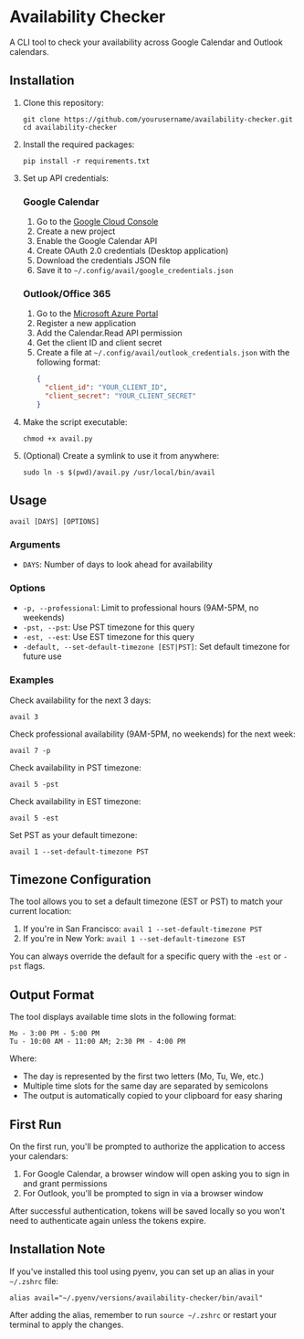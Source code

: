 # Availability Checker

A CLI tool to check your availability across Google Calendar and Outlook calendars.

## Installation

1. Clone this repository:
   ```
   git clone https://github.com/yourusername/availability-checker.git
   cd availability-checker
   ```

2. Install the required packages:
   ```
   pip install -r requirements.txt
   ```

3. Set up API credentials:

   ### Google Calendar
   1. Go to the [Google Cloud Console](https://console.cloud.google.com/)
   2. Create a new project
   3. Enable the Google Calendar API
   4. Create OAuth 2.0 credentials (Desktop application)
   5. Download the credentials JSON file
   6. Save it to `~/.config/avail/google_credentials.json`

   ### Outlook/Office 365
   1. Go to the [Microsoft Azure Portal](https://portal.azure.com/)
   2. Register a new application
   3. Add the Calendar.Read API permission
   4. Get the client ID and client secret
   5. Create a file at `~/.config/avail/outlook_credentials.json` with the following format:
      ```json
      {
        "client_id": "YOUR_CLIENT_ID",
        "client_secret": "YOUR_CLIENT_SECRET"
      }
      ```

4. Make the script executable:
   ```
   chmod +x avail.py
   ```

5. (Optional) Create a symlink to use it from anywhere:
   ```
   sudo ln -s $(pwd)/avail.py /usr/local/bin/avail
   ```

## Usage

```
avail [DAYS] [OPTIONS]
```

### Arguments
- `DAYS`: Number of days to look ahead for availability

### Options
- `-p, --professional`: Limit to professional hours (9AM-5PM, no weekends)
- `-pst, --pst`: Use PST timezone for this query
- `-est, --est`: Use EST timezone for this query
- `-default, --set-default-timezone [EST|PST]`: Set default timezone for future use

### Examples

Check availability for the next 3 days:
```
avail 3
```

Check professional availability (9AM-5PM, no weekends) for the next week:
```
avail 7 -p
```

Check availability in PST timezone:
```
avail 5 -pst
```

Check availability in EST timezone:
```
avail 5 -est
```

Set PST as your default timezone:
```
avail 1 --set-default-timezone PST
```

## Timezone Configuration

The tool allows you to set a default timezone (EST or PST) to match your current location:

1. If you're in San Francisco: `avail 1 --set-default-timezone PST`
2. If you're in New York: `avail 1 --set-default-timezone EST`

You can always override the default for a specific query with the `-est` or `-pst` flags.

## Output Format

The tool displays available time slots in the following format:
```
Mo - 3:00 PM - 5:00 PM
Tu - 10:00 AM - 11:00 AM; 2:30 PM - 4:00 PM
```

Where:
- The day is represented by the first two letters (Mo, Tu, We, etc.)
- Multiple time slots for the same day are separated by semicolons
- The output is automatically copied to your clipboard for easy sharing

## First Run

On the first run, you'll be prompted to authorize the application to access your calendars:

1. For Google Calendar, a browser window will open asking you to sign in and grant permissions
2. For Outlook, you'll be prompted to sign in via a browser window

After successful authentication, tokens will be saved locally so you won't need to authenticate again unless the tokens expire.

## Installation Note

If you've installed this tool using pyenv, you can set up an alias in your `~/.zshrc` file:

```
alias avail="~/.pyenv/versions/availability-checker/bin/avail"
```

After adding the alias, remember to run `source ~/.zshrc` or restart your terminal to apply the changes.
